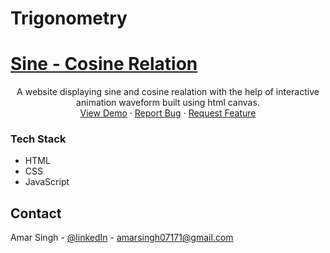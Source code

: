 # **Trigonometry** 
# <a href="https://easykill7.github.io/Trigonometry/">Sine - Cosine Relation</a> 
<p align="center">
 A website displaying sine and cosine realation with the help of interactive animation waveform built using html canvas.
    <br />
    <a href="https://easykill7.github.io/Trigonometry/">View Demo</a>
    ·
    <a href="https://github.com/EasyKiLL7/Trigonometry/issues">Report Bug</a>
    ·
    <a href="https://github.com/EasyKiLL7/Trigonometry/issues">Request Feature</a>
  </p>
</p> 
 
### Tech Stack

* HTML
* CSS
* JavaScript
 
<!-- CONTACT -->
## Contact

Amar Singh - [@linkedIn](https://www.linkedin.com/in/amarsingh371/) - amarsingh07171@gmail.com
